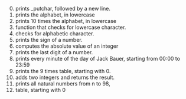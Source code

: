 0. prints _putchar, followed by a new line.
1. prints the alphabet, in lowercase
2. prints 10 times the alphabet, in lowercase
3. function that checks for lowercase character.
4. checks for alphabetic character.
5. prints the sign of a number.
6. computes the absolute value of an integer
7. prints the last digit of a number.
8. prints every minute of the day of Jack Bauer, starting from 00:00 to 23:59
9. prints the 9 times table, starting with 0.
10. adds two integers and returns the result.
11. prints all natural numbers from n to 98,
100.   table, starting with 0
